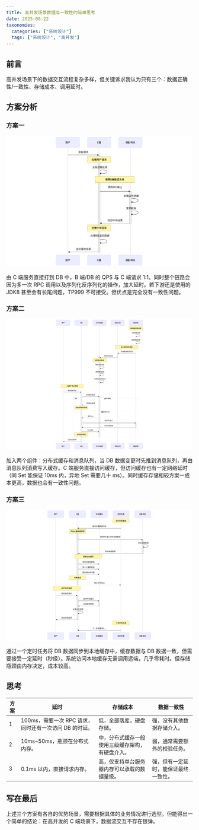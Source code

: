 ```yaml
---
title: 高并发场景数据与一致性的简单思考
date: 2025-08-22
taxonomies:
  categories: ["系统设计"]
  tags: ["系统设计", "高并发"]
---
```


## 前言

高并发场景下的数据交互流程复杂多样，但关键诉求我认为只有三个：数据正确性/一致性、存储成本、调用延时。

## 方案分析

### 方案一

![](https://raw.githubusercontent.com/L2ncE/images/main/PicGo20250822170001793.png)

由 C 端服务直接打到 DB 中，B 端/DB 的 QPS 与 C 端请求 1:1。同时整个链路会因为多一次 RPC 调用以及序列化反序列化的操作，加大延时。若下游还是使用的 JDK8 甚至会有长尾问题，TP999 不可接受。但优点是完全没有一致性问题。

### 方案二

![](https://raw.githubusercontent.com/L2ncE/images/main/PicGo20250822171812983.png)

加入两个组件：分布式缓存和消息队列，当 DB 数据变更时先推到消息队列，再由消息队列消费写入缓存。C 端服务直接访问缓存，但访问缓存也有一定网络延时（同 Set 能保证 10ms 内，异地 Set 需要几十 ms）。同时缓存存储相较方案一成本更高，数据也会有一致性问题。

### 方案三

![](https://raw.githubusercontent.com/L2ncE/images/main/PicGo20250822172211351.png)

通过一个定时任务将 DB 数据同步到本地缓存中，缓存数据与 DB 数据一致，但需要接受一定延时（秒级）。系统访问本地缓存无需调用远端，几乎零耗时。但存储瓶颈由内存决定，成本较高。

## 思考

| 方案 | 延时                                 | 存储成本                     | 数据一致性              |
|----|------------------------------------|--------------------------|--------------------| 
| 1  | 100ms，需要一次 RPC 请求，同时还有一次访问 DB 的时延。 | 低，全部落库，硬盘存储。             | 强，没有其他数据存储介入。      |
| 2  | 10ms~50ms，瓶颈在分布式内存。                | 中，分布式缓存一般使用三级缓存架构，有硬盘介入。 | 弱，通常需要额外的校验任务。     |
| 3  | 0.1ms 以内，直接请求内存。                   | 高，仅支持单台服务器内存可以承载的数据量级。   | 强，但有一定延时，能保证最终一致性。 |

## 写在最后

上述三个方案有各自的优势场景，需要根据具体的业务情况进行选型。但能得出一个简单的结论：在高并发的 C 端场景下，数据流交互不存在银弹。